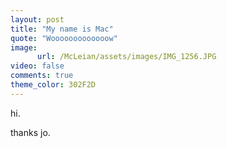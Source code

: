 ```yaml
---
layout: post
title: "My name is Mac"
quote: "Wooooooooooooow"
image:
      url: /McLeian/assets/images/IMG_1256.JPG
video: false
comments: true
theme_color: 302F2D
---
```


hi.

thanks jo.

